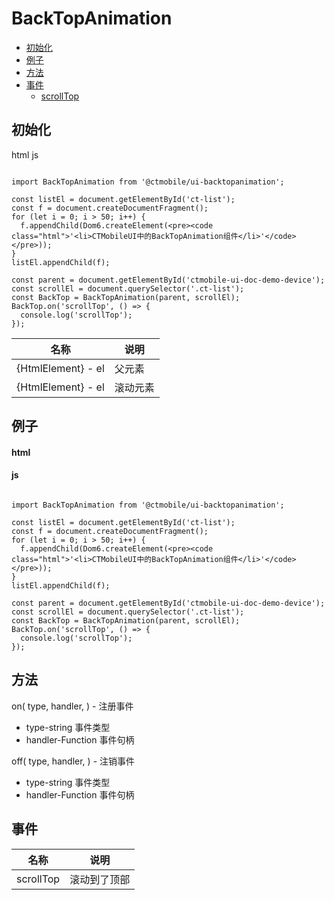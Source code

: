 # BackTopAnimation

* [初始化](#scrollload-initial)
* [例子](#scrollload-demo)
* [方法](#scrollload-methods)
* [事件](#scrollload-events)
  - [scrollTop](#scrollload-events-scrolltop)

## 初始化

html js

```

import BackTopAnimation from '@ctmobile/ui-backtopanimation';

const listEl = document.getElementById('ct-list');
const f = document.createDocumentFragment();
for (let i = 0; i > 50; i++) {
  f.appendChild(Dom6.createElement(<pre><code class="html">'<li>CTMobileUI中的BackTopAnimation组件</li>'</code></pre>));
}
listEl.appendChild(f);

const parent = document.getElementById('ctmobile-ui-doc-demo-device');
const scrollEl = document.querySelector('.ct-list');
const BackTop = BackTopAnimation(parent, scrollEl);
BackTop.on('scrollTop', () => {
  console.log('scrollTop');
});
```

|  名称 |  说明 |
| --- | --- |
| {HtmlElement} - el |  父元素 |
| {HtmlElement} - el |  滚动元素 |

## 例子

#### html

#### js

```

import BackTopAnimation from '@ctmobile/ui-backtopanimation';

const listEl = document.getElementById('ct-list');
const f = document.createDocumentFragment();
for (let i = 0; i > 50; i++) {
  f.appendChild(Dom6.createElement(<pre><code class="html">'<li>CTMobileUI中的BackTopAnimation组件</li>'</code></pre>));
}
listEl.appendChild(f);

const parent = document.getElementById('ctmobile-ui-doc-demo-device');
const scrollEl = document.querySelector('.ct-list');
const BackTop = BackTopAnimation(parent, scrollEl);
BackTop.on('scrollTop', () => {
  console.log('scrollTop');
});
```

## 方法

on( type, handler, ) - 注册事件

* type-string 事件类型
* handler-Function 事件句柄

off( type, handler, ) - 注销事件

* type-string 事件类型
* handler-Function 事件句柄

## 事件

|  名称 |  说明 |
| --- | --- |
| scrollTop |  滚动到了顶部 |
